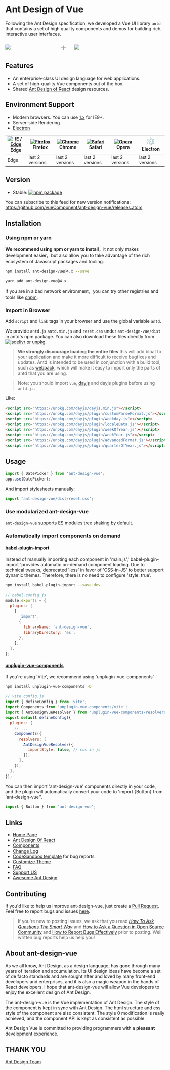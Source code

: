 # Ant Design of Vue

Following the Ant Design specification, we developed a Vue UI library `antd` that contains a set of high quality components and demos for building rich, interactive user interfaces.

<div class="pic-plus">
  <img width="150" src="https://gw.alipayobjects.com/zos/rmsportal/KDpgvguMpGfqaHPjicRK.svg" />
  <span>+</span>
  <img width="160" src="https://qn.antdv.com/vue.png" />
</div>

<style>
.pic-plus > * {
  display: inline-block !important;
  vertical-align: middle;
}
.pic-plus span {
  font-size: 30px;
  color: #aaa;
  margin: 0 20px;
}
</style>

## Features

- An enterprise-class UI design language for web applications.
- A set of high-quality Vue components out of the box.
- Shared [Ant Design of React](https://ant.design/docs/spec/introduce) design resources.

## Environment Support

- Modern browsers. You can use [1.x](https://1x.antdv.com/) for IE9+.
- Server-side Rendering
- [Electron](https://electronjs.org/)

| [<img src="https://raw.githubusercontent.com/alrra/browser-logos/master/src/edge/edge_48x48.png" alt="IE / Edge" width="24px" height="24px" />](http://godban.github.io/browsers-support-badges/)<br/> Edge | [<img src="https://raw.githubusercontent.com/alrra/browser-logos/master/src/firefox/firefox_48x48.png" alt="Firefox" width="24px" height="24px" />](http://godban.github.io/browsers-support-badges/)<br/>Firefox | [<img src="https://raw.githubusercontent.com/alrra/browser-logos/master/src/chrome/chrome_48x48.png" alt="Chrome" width="24px" height="24px" />](http://godban.github.io/browsers-support-badges/)<br/>Chrome | [<img src="https://raw.githubusercontent.com/alrra/browser-logos/master/src/safari/safari_48x48.png" alt="Safari" width="24px" height="24px" />](http://godban.github.io/browsers-support-badges/)<br/>Safari | [<img src="https://raw.githubusercontent.com/alrra/browser-logos/master/src/opera/opera_48x48.png" alt="Opera" width="24px" height="24px" />](http://godban.github.io/browsers-support-badges/)<br/>Opera | [<img src="https://raw.githubusercontent.com/alrra/browser-logos/master/src/electron/electron_48x48.png" alt="Electron" width="24px" height="24px" />](http://godban.github.io/browsers-support-badges/)<br/>Electron |
| --- | --- | --- | --- | --- | --- |
| Edge | last 2 versions | last 2 versions | last 2 versions | last 2 versions | last 2 versions |

## Version

- Stable: [![npm package](https://img.shields.io/npm/v/ant-design-vue.svg?style=flat-square)](https://www.npmjs.org/package/ant-design-vue)

You can subscribe to this feed for new version notifications: <https://github.com/vueComponent/ant-design-vue/releases.atom>

## Installation

### Using npm or yarn

**We recommend using npm or yarn to install**，it not only makes development easier，but also allow you to take advantage of the rich ecosystem of Javascript packages and tooling.

```bash
npm install ant-design-vue@4.x --save
```

```bash
yarn add ant-design-vue@4.x
```

If you are in a bad network environment，you can try other registries and tools like [cnpm](https://github.com/cnpm/cnpm).

### Import in Browser

Add `script` and `link` tags in your browser and use the global variable `antd`.

We provide `antd.js` `antd.min.js` and `reset.css` under `ant-design-vue/dist` in antd's npm package. You can also download these files directly from [![jsdelivr](https://data.jsdelivr.com/v1/package/npm/ant-design-vue/badge)](https://www.jsdelivr.com/package/npm/ant-design-vue) or [unpkg](https://unpkg.com/ant-design-vue/dist/).

> **We strongly discourage loading the entire files** this will add bloat to your application and make it more difficult to receive bugfixes and updates. Antd is intended to be used in conjunction with a build tool, such as [webpack](https://webpack.github.io/), which will make it easy to import only the parts of antd that you are using.

> Note: you should import `vue`, [dayjs](https://day.js.org/) and dayjs plugins before using `antd.js`.

Like:

```html
<script src="https://unpkg.com/dayjs/dayjs.min.js"></script>
<script src="https://unpkg.com/dayjs/plugin/customParseFormat.js"></script>
<script src="https://unpkg.com/dayjs/plugin/weekday.js"></script>
<script src="https://unpkg.com/dayjs/plugin/localeData.js"></script>
<script src="https://unpkg.com/dayjs/plugin/weekOfYear.js"></script>
<script src="https://unpkg.com/dayjs/plugin/weekYear.js"></script>
<script src="https://unpkg.com/dayjs/plugin/advancedFormat.js"></script>
<script src="https://unpkg.com/dayjs/plugin/quarterOfYear.js"></script>
```

## Usage

```jsx
import { DatePicker } from 'ant-design-vue';
app.use(DatePicker);
```

And import stylesheets manually:

```jsx
import 'ant-design-vue/dist/reset.css';
```

### Use modularized ant-design-vue

`ant-design-vue` supports ES modules tree shaking by default.

### Automatically import components on demand

#### [babel-plugin-import](https://github.com/umijs/babel-plugin-import)

Instead of manually importing each component in 'main.js',' babel-plugin-import 'provides automatic on-demand component loading. Due to technical tweaks, deprecated 'less' in favor of 'CSS-in-JS' to better support dynamic themes. Therefore, there is no need to configure 'style: true'.

```bash
npm install babel-plugin-import --save-dev
```

```js
// babel.config.js
module.exports = {
  plugins: [
    [
      'import',
      {
        libraryName: 'ant-design-vue',
        libraryDirectory: 'es',
      },
    ],
  ],
};
```

#### [unplugin-vue-components](https://github.com/antfu/unplugin-vue-components)

If you're using 'Vite', we recommend using 'unplugin-vue-components'

```bash
npm install unplugin-vue-components -D
```

```js
// vite.config.js
import { defineConfig } from 'vite';
import Components from 'unplugin-vue-components/vite';
import { AntDesignVueResolver } from 'unplugin-vue-components/resolvers';
export default defineConfig({
  plugins: [
    // ...
    Components({
      resolvers: [
        AntDesignVueResolver({
          importStyle: false, // css in js
        }),
      ],
    }),
  ],
});
```

You can then import 'ant-design-vue' components directly in your code, and the plugin will automatically convert your code to 'import {Button} from 'ant-design-vue''.

```js
import { Button } from 'ant-design-vue';
```

## Links

- [Home Page](https://www.antdv.com/)
- [Ant Design Of React](https://ant.design/)
- [Components](https://www.antdv.com/components/overview)
- [Change Log](/docs/vue/changelog)
- [CodeSandbox template](https://codesandbox.io/s/agitated-franklin-1w72v) for bug reports
- [Customize Theme](/docs/vue/customize-theme)
- [FAQ](/docs/vue/faq)
- [Support US](/docs/vue/sponsor)
- [Awesome Ant Design](https://github.com/vueComponent/ant-design-vue-awesome)

## Contributing

If you'd like to help us improve ant-design-vue, just create a [Pull Request](https://github.com/vueComponent/ant-design-vue/pulls). Feel free to report bugs and issues [here](https://vuecomponent.github.io/issue-helper/).

> If you're new to posting issues, we ask that you read [_How To Ask Questions The Smart Way_](http://www.catb.org/~esr/faqs/smart-questions.html) and [How to Ask a Question in Open Source Community](https://github.com/seajs/seajs/issues/545) and [How to Report Bugs Effectively](http://www.chiark.greenend.org.uk/~sgtatham/bugs.html) prior to posting. Well written bug reports help us help you!

## About ant-design-vue

As we all know, Ant Design, as a design language, has gone through many years of iteration and accumulation. Its UI design ideas have become a set of de facto standards and are sought after and loved by many front-end developers and enterprises, and it is also a magic weapon in the hands of React developers. I hope that ant-design-vue will allow Vue developers to enjoy the excellent design of Ant Design.

The ant-design-vue is the Vue implementation of Ant Design. The style of the component is kept in sync with Ant Design. The html structure and css style of the component are also consistent. The style 0 modification is really achieved, and the component API is kept as consistent as possible.

Ant Design Vue is committed to providing programmers with a **pleasant** development experience.

## THANK YOU

[Ant Design Team](https://github.com/ant-design/ant-design/blob/master/AUTHORS.txt)
